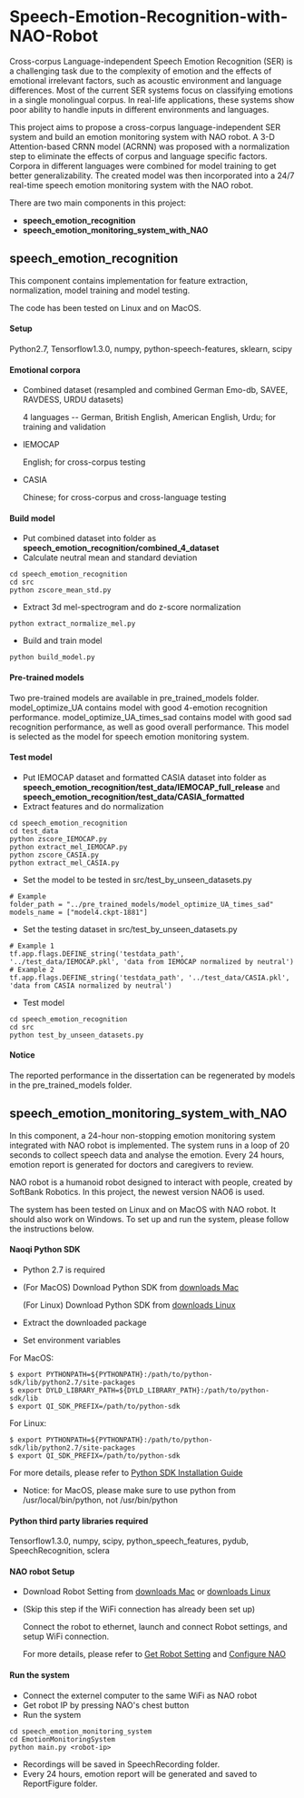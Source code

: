 # Speech-Emotion-Recognition-with-NAO-Robot
Cross-corpus Language-independent Speech Emotion Recognition (SER) is a challenging task due to the complexity of 
emotion and the effects of emotional irrelevant factors, such as acoustic environment and language differences. 
Most of the current SER systems focus on classifying emotions in a single monolingual corpus. In real-life applications, 
these systems show poor ability to handle inputs in different environments and languages. 

This project aims to propose a cross-corpus language-independent SER system and build an emotion monitoring system 
with NAO robot. A 3-D Attention-based CRNN model (ACRNN) was proposed with a normalization step to eliminate the effects 
of corpus and language specific factors. Corpora in different languages were combined for model training to get better 
generalizability. The created model was then incorporated into a 24/7 real-time speech emotion monitoring system with 
the NAO robot. 

There are two main components in this project: 
* **speech_emotion_recognition**
* **speech_emotion_monitoring_system_with_NAO**

## speech_emotion_recognition
This component contains implementation for feature extraction, normalization, model training and model testing. 

The code has been tested on Linux and on MacOS. 

#### Setup
Python2.7, Tensorflow1.3.0, numpy, python-speech-features, sklearn, scipy

#### Emotional corpora
* Combined dataset (resampled and combined German Emo-db, SAVEE, RAVDESS, URDU datasets)

  4 languages -- German, British English, American English, Urdu; for training and validation

* IEMOCAP
  
  English; for cross-corpus testing

* CASIA
  
  Chinese; for cross-corpus and cross-language testing

#### Build model
* Put combined dataset into folder as **speech_emotion_recognition/combined_4_dataset**
* Calculate neutral mean and standard deviation
```
cd speech_emotion_recognition
cd src
python zscore_mean_std.py
```
* Extract 3d mel-spectrogram and do z-score normalization
```
python extract_normalize_mel.py
```
* Build and train model
```
python build_model.py
```

#### Pre-trained models
Two pre-trained models are available in pre_trained_models folder. 
model_optimize_UA contains model with good 4-emotion recognition performance.
model_optimize_UA_times_sad contains model with good sad recognition performance, as well as
good overall performance. This model is selected as the model for speech emotion monitoring system.

#### Test model
* Put IEMOCAP dataset and formatted CASIA dataset into folder as 
**speech_emotion_recognition/test_data/IEMOCAP_full_release** and **speech_emotion_recognition/test_data/CASIA_formatted**
* Extract features and do normalization
```
cd speech_emotion_recognition
cd test_data
python zscore_IEMOCAP.py
python extract_mel_IEMOCAP.py
python zscore_CASIA.py
python extract_mel_CASIA.py
```
* Set the model to be tested in src/test_by_unseen_datasets.py
```
# Example
folder_path = "../pre_trained_models/model_optimize_UA_times_sad"
models_name = ["model4.ckpt-1881"]
```
* Set the testing dataset in src/test_by_unseen_datasets.py
```
# Example 1
tf.app.flags.DEFINE_string('testdata_path', '../test_data/IEMOCAP.pkl', 'data from IEMOCAP normalized by neutral')
# Example 2
tf.app.flags.DEFINE_string('testdata_path', '../test_data/CASIA.pkl', 'data from CASIA normalized by neutral')
```
* Test model
```
cd speech_emotion_recognition
cd src
python test_by_unseen_datasets.py
```
#### Notice
The reported performance in the dissertation can be regenerated by models in the pre_trained_models folder. 

## speech_emotion_monitoring_system_with_NAO
In this component, a 24-hour non-stopping emotion monitoring system integrated with NAO robot is implemented. 
The system runs in a loop of 20 seconds to collect speech data and analyse the emotion. 
Every 24 hours, emotion report is generated for doctors and caregivers to review.

NAO robot is a humanoid robot designed to interact with people, created by SoftBank Robotics. 
In this project, the newest version NAO6 is used.

The system has been tested on Linux and on MacOS with NAO robot. It should also work on Windows.
To set up and run the system, please follow the instructions below.

#### Naoqi Python SDK
* Python 2.7 is required
* (For MacOS) Download Python SDK from [downloads Mac](https://developer.softbankrobotics.com/nao6/downloads/nao6-downloads-mac)

  (For Linux) Download Python SDK from [downloads Linux](https://developer.softbankrobotics.com/nao6/downloads/nao6-downloads-linux)
* Extract the downloaded package
* Set environment variables

For MacOS:
```
$ export PYTHONPATH=${PYTHONPATH}:/path/to/python-sdk/lib/python2.7/site-packages
$ export DYLD_LIBRARY_PATH=${DYLD_LIBRARY_PATH}:/path/to/python-sdk/lib
$ export QI_SDK_PREFIX=/path/to/python-sdk
```

For Linux:
```
$ export PYTHONPATH=${PYTHONPATH}:/path/to/python-sdk/lib/python2.7/site-packages
$ export QI_SDK_PREFIX=/path/to/python-sdk
```
  
For more details, please refer to [Python SDK Installation Guide](https://developer.softbankrobotics.com/nao6/naoqi-developer-guide/sdks/python-sdk/python-sdk-installation-guide)

* Notice: for MacOS, please make sure to use python from /usr/local/bin/python, not /usr/bin/python

#### Python third party libraries required
Tensorflow1.3.0, numpy, scipy, python_speech_features, pydub, SpeechRecognition, sclera

#### NAO robot Setup
* Download Robot Setting from [downloads Mac](https://developer.softbankrobotics.com/nao6/downloads/nao6-downloads-mac) 
or [downloads Linux](https://developer.softbankrobotics.com/nao6/downloads/nao6-downloads-linux)
* (Skip this step if the WiFi connection has already been set up) 

  Connect the robot to ethernet, launch and connect Robot settings, and setup WiFi connection.

  For more details, please refer to [Get Robot Setting](https://developer.softbankrobotics.com/nao6/nao-documentation/nao-user-guide/first-steps-nao/get-robot-settings) 
  and [Configure NAO](https://developer.softbankrobotics.com/nao6/nao-documentation/nao-user-guide/first-steps-nao/configure-nao)

#### Run the system
* Connect the externel computer to the same WiFi as NAO robot
* Get robot IP by pressing NAO's chest button
* Run the system
```
cd speech_emotion_monitoring_system
cd EmotionMonitoringSystem
python main.py <robot-ip>
```
* Recordings will be saved in SpeechRecording folder. 
* Every 24 hours, emotion report will be generated and saved to ReportFigure folder.
